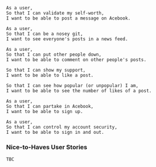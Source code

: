 ```
As a user,
So that I can validate my self-worth,
I want to be able to post a message on Acebook.
```

```
As a user,
So that I can be a nosey git,
I want to see everyone's posts in a news feed.
```

```
As a user,
So that I can put other people down,
I want to be able to comment on other people's posts.
```

```As a user,
So that I can show my support,
I want to be able to like a post.
```

```As a user,
So that I can see how popular (or unpopular) I am,
I want to be able to see the number of likes of a post.
```

```
As a user,
So that I can partake in Acebook,
I want to be able to sign up.
```

```
As a user,
So that I can control my account security,
I want to be able to sign in and out.
```

### Nice-to-Haves User Stories
```
TBC
```
